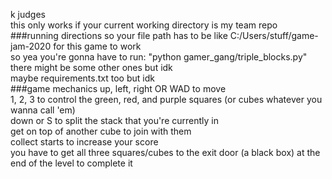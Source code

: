 k judges  
this only works if your current working directory is my team repo  
###running directions
so your file path has to be like C:/Users/stuff/game-jam-2020 for this game to work  
so yea you're gonna have to run: "python gamer_gang/triple_blocks.py"  
there might be some other ones but idk  
maybe requirements.txt too but idk  
###game mechanics
up, left, right OR WAD to move  
1, 2, 3 to control the green, red, and purple squares (or cubes whatever you wanna call 'em)  
down or S to split the stack that you're currently in  
get on top of another cube to join with them  
collect starts to increase your score  
you have to get all three squares/cubes to the exit door (a black box) at the end of the level to complete it
